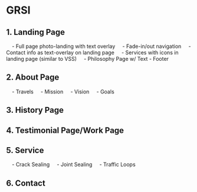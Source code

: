 # GRSI
## 1. Landing Page
    - Full page photo-landing with text overlay
    - Fade-in/out navigation
    - Contact info as text-overlay on landing page
    - Services with icons in landing page (similar to VSS)
    - Philosophy Page w/ Text
    - Footer

## 2. About Page
    - Travels
    - Mission
    - Vision
    - Goals

## 3. History Page

## 4. Testimonial Page/Work Page

## 5. Service
    - Crack Sealing
    - Joint Sealing
    - Traffic Loops

## 6. Contact 
